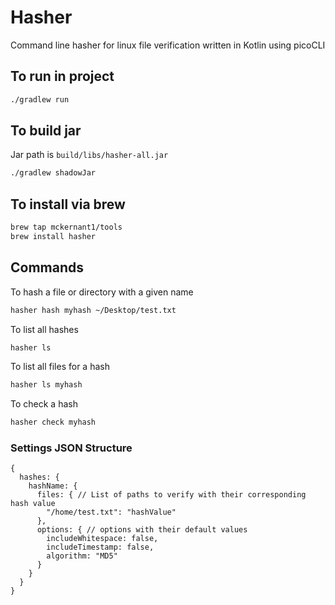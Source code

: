 # Hasher
Command line hasher for linux file verification
written in Kotlin using picoCLI

## To run in project
```bash
./gradlew run
```

## To build jar
Jar path is `build/libs/hasher-all.jar`
```bash
./gradlew shadowJar
```


## To install via brew 
```bash
brew tap mckernant1/tools
brew install hasher
```

## Commands

To hash a file or directory with a given name
```bash
hasher hash myhash ~/Desktop/test.txt
```

To list all hashes
```bash
hasher ls 
```

To list all files for a hash
```bash
hasher ls myhash
```

To check a hash
```bash
hasher check myhash
```

### Settings JSON Structure

```json5
{
  hashes: {
    hashName: {
      files: { // List of paths to verify with their corresponding hash value
        "/home/test.txt": "hashValue"
      },
      options: { // options with their default values
        includeWhitespace: false, 
        includeTimestamp: false,
        algorithm: "MD5"
      }
    }
  }
}
```
